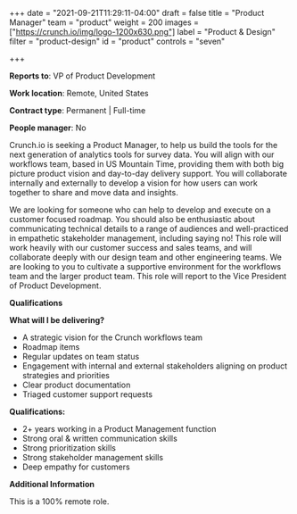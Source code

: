 +++
date = "2021-09-21T11:29:11-04:00"
draft = false
title = "Product Manager"
team = "product"
weight = 200
images = ["https://crunch.io/img/logo-1200x630.png"]
label = "Product & Design"
filter = "product-design"
id = "product"
controls = "seven"

+++

**Reports to**: VP of Product Development

**Work location**: Remote, United States

**Contract type**: Permanent | Full-time

**People manager**: No

Crunch.io is seeking a Product Manager, to help us build the tools for the next generation of analytics tools for survey data. You will align with our workflows team, based in US Mountain Time, providing them with both big picture product vision and day-to-day delivery support. You will collaborate internally and externally to develop a vision for how users can work together to share and move data and insights.

We are looking for someone who can help to develop and execute on a customer focused roadmap. You should also be enthusiastic about communicating technical details to a range of audiences and well-practiced in empathetic stakeholder management, including saying no! This role will work heavily with our customer success and sales teams, and will collaborate deeply with our design team and other engineering teams. We are looking to you to cultivate a supportive environment for the workflows team and the larger product team. This role will report to the Vice President of Product Development.

**Qualifications**

**What will I be delivering?**

- A strategic vision for the Crunch workflows team
- Roadmap items
- Regular updates on team status
- Engagement with internal and external stakeholders aligning on product strategies and priorities
- Clear product documentation
- Triaged customer support requests

**Qualifications:**

- 2+ years working in a Product Management function
- Strong oral & written communication skills
- Strong prioritization skills
- Strong stakeholder management skills
- Deep empathy for customers

**Additional Information**

This is a 100% remote role.
